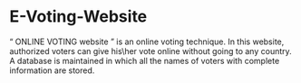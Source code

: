 # E-Voting-Website
“ ONLINE VOTING website ” is an online voting technique. In this website, authorized voters can give his\her vote online without going to any country. A database is maintained in which all the names of voters with complete information are stored.

